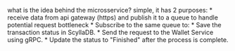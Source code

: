 what is the idea behind the microsservice?
simple, it has 2 purposes:
    * receive data from api gateway (https) and publish it to a queue to handle potential request bottleneck
    * Subscribe to the same queue to:
        * Save the transaction status in ScyllaDB.
        * Send the request to the Wallet Service using gRPC.
        * Update the status to "Finished" after the process is complete.

